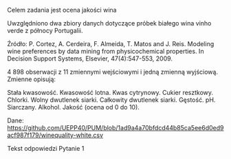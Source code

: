 Celem zadania jest ocena jakości wina

Uwzględniono dwa zbiory danych dotyczące próbek białego wina vinho verde z północy Portugalii. 

Źródło: P. Cortez, A. Cerdeira, F. Almeida, T. Matos and J. Reis. Modeling wine preferences by data mining from physicochemical properties. In Decision Support Systems, Elsevier, 47(4):547-553, 2009.

4 898 obserwacji z 11 zmiennymi wejściowymi i jedną zmienną wyjściową. Zmienne opisują:

Stała kwasowość.
Kwasowość lotna.
Kwas cytrynowy.
Cukier resztkowy.
Chlorki.
Wolny dwutlenek siarki.
Całkowity dwutlenek siarki.
Gęstość.
pH.
Siarczany.
Alkohol.
Jakość (ocena od 0 do 10).

Dane: https://github.com/UEPP40/PUM/blob/1ad9a4a70bfdcd44b85ca5ee6d0ed9acf987f179/winequality-white.csv

Tekst odpowiedzi Pytanie 1
